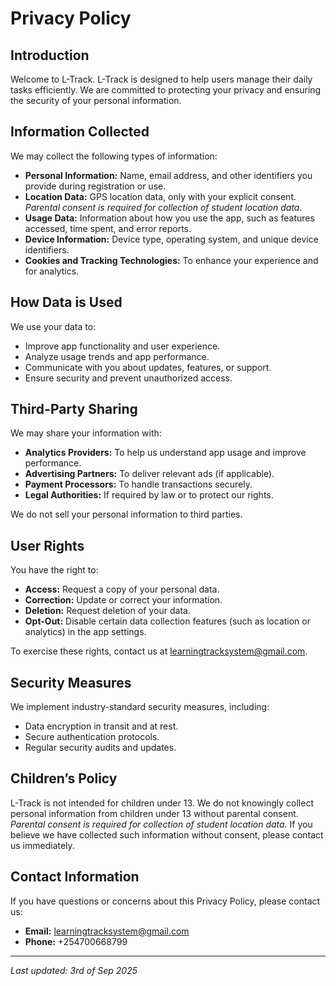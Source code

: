 # Privacy Policy

## Introduction

Welcome to L-Track. L-Track is designed to help users manage their daily tasks efficiently. We are committed to protecting your privacy and ensuring the security of your personal information.

## Information Collected

We may collect the following types of information:

- **Personal Information:** Name, email address, and other identifiers you provide during registration or use.
- **Location Data:** GPS location data, only with your explicit consent. *Parental consent is required for collection of student location data.*
- **Usage Data:** Information about how you use the app, such as features accessed, time spent, and error reports.
- **Device Information:** Device type, operating system, and unique device identifiers.
- **Cookies and Tracking Technologies:** To enhance your experience and for analytics.

## How Data is Used

We use your data to:

- Improve app functionality and user experience.
- Analyze usage trends and app performance.
- Communicate with you about updates, features, or support.
- Ensure security and prevent unauthorized access.

## Third-Party Sharing

We may share your information with:

- **Analytics Providers:** To help us understand app usage and improve performance.
- **Advertising Partners:** To deliver relevant ads (if applicable).
- **Payment Processors:** To handle transactions securely.
- **Legal Authorities:** If required by law or to protect our rights.

We do not sell your personal information to third parties.

## User Rights

You have the right to:

- **Access:** Request a copy of your personal data.
- **Correction:** Update or correct your information.
- **Deletion:** Request deletion of your data.
- **Opt-Out:** Disable certain data collection features (such as location or analytics) in the app settings.

To exercise these rights, contact us at learningtracksystem@gmail.com.

## Security Measures

We implement industry-standard security measures, including:

- Data encryption in transit and at rest.
- Secure authentication protocols.
- Regular security audits and updates.

## Children’s Policy

L-Track is not intended for children under 13. We do not knowingly collect personal information from children under 13 without parental consent. *Parental consent is required for collection of student location data.* If you believe we have collected such information without consent, please contact us immediately.

## Contact Information

If you have questions or concerns about this Privacy Policy, please contact us:

- **Email:** learningtracksystem@gmail.com
- **Phone:** +254700668799

---

_Last updated: 3rd of Sep 2025_
